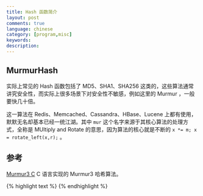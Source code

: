 ```yaml
---
title: Hash 函数简介
layout: post
comments: true
language: chinese
category: [program,misc]
keywords: 
description:
---
```



<!-- more -->

## MurmurHash

实际上常见的 Hash 函数包括了 MD5、SHA1、SHA256 这类的，这些算法通常讲究安全性，而实际上很多场景下对安全性不敏感，例如这里的 Murmur ，一般要快几十倍。

这一算法在 Redis、Memcached、Cassandra、HBase、Lucene 上都有使用，默默无名却基本已经一统江湖。其中 `mur` 这个名字来源于其核心算法的处理方式，全称是 MUltiply and Rotate 的意思，因为算法的核心就是不断的 `x *= m; x = rotate_left(x,r);` 。

<!--
那Java自己的String的hashCode()呢？ 用的是Horner法则， s[0]*31^(n-1) + s[1]*31^(n-2) + ... + s[n-1]

实现上是循环原哈希值×31再加下一个Char的值，算法及其复杂度简单一目了然，连我都能看懂。

for (int i = 0; i < str.length(); i++) { hash = 31*hash + str.charAt[i]; } 

注意，int会溢出成负数，再溢成正数，比如"abcde"是 92599395， abcdef"是 -1424385949， "abcdefgh" 是 1259673732

Eclipse的自动代码生成的hashCode()函数也是类似的，循环原哈希值×31，再加下一个属性的hashCode()值。

31有个很好的特性，就是用移位和减法来代替乘法，可以得到更好的性能：31*i==(i<<5)-i。现在的VM可以自动完成这种优化。 Java自己的HashMap，会在调用Key的hashCode()得到一个数值后，用以下算法再hash一次，免得Key自己实现的hashCode()质量太差。

static int hash(int h) {
    h ^= (h >>> 20) ^ (h >>> 12);
    return h ^ (h >>> 7) ^ (h >>> 4);
}

那为什么Cassandra们不选简单直白的Horner法则呢？

我猜原因之一是它的性能，有个评测用js来跑的，还是murmur好些。

再猜原因之二它的变化不够激烈，比如"abc"是96354， "abd"就比它多1。而用 murmur"abc"是1118836419，"abd"是413429783。像在Jedis里，它的几个Shard节点的名字就叫做shard-1,shard-2，shard-3而已，hash这几个字符串，murmur的结果还能均匀的落在一致性哈希环上，用Honer法则就不行了。
-->























<!--
DJBHash()
 - hash += (hash << 5) + (*str++);
 + hash = ((hash << 5) + hash)  + (*str++);

https://www.byvoid.com/zhs/blog/string-hash-compare
http://www.partow.net/programming/hashfunctions/index.html

https://github.com/davidar/c-hashtable
https://github.com/larsendt/hashtable
-->

## 参考

[Murmur3 C](https://github.com/PeterScott/murmur3) C 语言实现的 Murmur3 哈希算法。

{% highlight text %}
{% endhighlight %}
